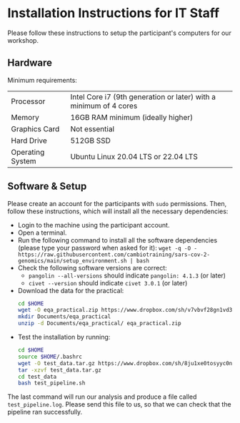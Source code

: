 # Installation Instructions for IT Staff

Please follow these instructions to setup the participant's computers for our workshop. 


## Hardware

Minimum requirements: 

| | |
| :- | :- |
| Processor | Intel Core i7 (9th generation or later) with a minimum of 4 cores |
| Memory | 16GB RAM minimum (ideally higher) |
| Graphics Card | Not essential |
| Hard Drive | 512GB SSD |
| Operating System | Ubuntu Linux 20.04 LTS or 22.04 LTS |


## Software & Setup

Please create an account for the participants with `sudo` permissions. 
Then, follow these instructions, which will install all the necessary dependencies: 

- Login to the machine using the participant account.
- Open a terminal. 
- Run the following command to install all the software dependencies (please type your password when asked for it): `wget -q -O - https://raw.githubusercontent.com/cambiotraining/sars-cov-2-genomics/main/setup_environment.sh | bash`
- Check the following software versions are correct:
  - `pangolin --all-versions` should indicate `pangolin: 4.1.3` (or later)
  - `civet --version` should indicate `civet 3.0.1` (or later)
- Download the data for the practical:
    ```bash
    cd $HOME
    wget -O eqa_practical.zip https://www.dropbox.com/sh/v7vbvf28gn1vd34/AAAQ1PYf1uYSNcubrRZqF8P-a?dl=1
    mkdir Documents/eqa_practical
    unzip -d Documents/eqa_practical/ eqa_practical.zip
    ```
- Test the installation by running: 
    ```bash
    cd $HOME
    source $HOME/.bashrc
    wget -O test_data.tar.gz https://www.dropbox.com/sh/8ju1xe0tosyyc0n/AADoWQawL33K2BJsFifRkxN8a/test_data.tar.gz?dl=1
    tar -xzvf test_data.tar.gz
    cd test_data
    bash test_pipeline.sh
    ```

The last command will run our analysis and produce a file called `test_pipeline.log`. 
Please send this file to us, so that we can check that the pipeline ran successfully. 
